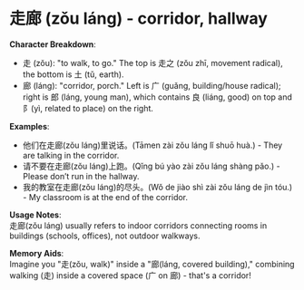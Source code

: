 # **走廊 (zǒu láng) - corridor, hallway**

**Character Breakdown**:  
- 走 (zǒu): "to walk, to go." The top is 走之 (zǒu zhī, movement radical), the bottom is 土 (tǔ, earth).  
- 廊 (láng): "corridor, porch." Left is 广 (guǎng, building/house radical); right is 郎 (láng, young man), which contains 良 (liáng, good) on top and 阝(yì, related to place) on the right.

**Examples**:  
- 他们在走廊(zǒu láng)里说话。(Tāmen zài zǒu láng lǐ shuō huà.) - They are talking in the corridor.  
- 请不要在走廊(zǒu láng)上跑。(Qǐng bú yào zài zǒu láng shàng pǎo.) - Please don’t run in the hallway.  
- 我的教室在走廊(zǒu láng)的尽头。(Wǒ de jiào shì zài zǒu láng de jìn tóu.) - My classroom is at the end of the corridor.

**Usage Notes**:  
走廊(zǒu láng) usually refers to indoor corridors connecting rooms in buildings (schools, offices), not outdoor walkways.

**Memory Aids**:  
Imagine you "走(zǒu, walk)" inside a "廊(láng, covered building)," combining walking (走) inside a covered space (广 on 廊) - that's a corridor!